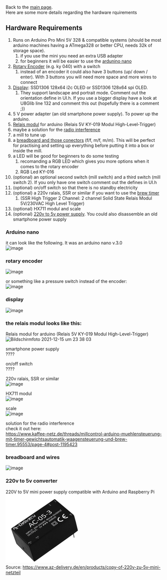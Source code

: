 Back to the [main page](./README.md).<br>
Here are some more details regarding the hardware rquirements

## Hardware Requirements
 1. Runs on Arduino Pro Mini 5V 328 & compatible systems (should be most arduino machines having a ATmega328 or better CPU, needs 32k of storage space).
    1. if you use the mini you need an extra USB adapter
    2. for beginners it will be easier to use the [ardunino nano](#arduino-nano)
 1. [Rotary Encoder](#rotary-encoder) (e.g. ky 040) with a switch 
    1. instead of an encoder it could also have 3 buttons (up/ down / enter). With 3 buttons you will need more space and more wires to connect
 1. [Display](#display): SSD1306 128x64 i2c OLED or SSD1306 128x64 spi OLED.
    1. They support landscape and portrait mode. Comment out the orientation define in UI.h. If you use a bigger display have a look at U8Glib line 132 and comment this out (hopefully there is a comment ;))
 4. 5 V power adapter (an old smartphone power supply). To power up the arduino.
 6. [Relais modul](#the-relais-modul-looks-like-this) for arduino (Relais 5V KY-019 Modul High-Level-Trigger)
 9. maybe a solution for the [radio interference](https://www.kaffee-netz.de/threads/millcontrol-arduino-muehlensteuerung-mit-timer-gewichtsautomatik-waagensteuerung-und-brew-timer.95553/page-4#post-1195423)
 10. a mill to tune up
 11. a [breadboard and those conectors](#breadboard-and-wires) (f/f, m/f, m/m). This will be perfect for practising and setting up everything before putting it into a box or inside the mill.
 12. a LED will be good for beginners to do some testing
     1. recomanding a RGB LED which gives you more options when it comes to the rotary encoder
     2. RGB Led KY-016
 1. (optional) an optional second switch (mill switch) and a third switch (mill switch 2). If you only have one switch comment out the defines in UI.h
 2. (optional) on/off switch so that there is no standby electricity
 3. (optional) a 220v ralais, SSR or similar if you want to use the [brew timer](#brew-timer) 
    1. (SSR High Trigger 2 Channel: 2 channel Solid State Relais Modul 5V/230VAC High Level Trigger)
 8. (optional) HX711 modul and scale 
 9. (optional) [220v to 5v power supply](#220v-to-5v-converter). You could also disassemble an old smartphone power supply


### Arduino nano<br>
it can look like the following. It was an arduino nano v.3.0<br>
![image](https://user-images.githubusercontent.com/34890799/145284843-4fe529c0-1051-4825-8ec8-2eaacccb000e.png)

### rotary encoder<br>
![image](https://user-images.githubusercontent.com/34890799/145285020-498416d5-eab7-4b3c-8e87-2cabbbdf29e4.png)

or something like a pressure switch instead of the encoder:<br>
![image](https://user-images.githubusercontent.com/34890799/145287013-621ce4fb-a4a5-44fa-b752-3f7820fefc97.png)


### display<br>
![image](https://user-images.githubusercontent.com/34890799/145285123-17f468ed-b236-4961-86a2-b8260090c0ed.png)

### the relais modul looks like this:<br>
Relais modul for arduino (Relais 5V KY-019 Modul High-Level-Trigger)<br>
<img width="123" alt="Bildschirmfoto 2021-12-15 um 23 38 03" src="https://user-images.githubusercontent.com/34890799/146275751-73394dca-9f47-4d88-9a0c-60f720c1cf25.png">

smartphone power supply<br>
????

on/off switch<br>
????

220v ralais, SSR or similar <br>
![image](https://user-images.githubusercontent.com/34890799/145286482-62b83085-e631-4d04-8187-5f53d836ddfb.png)

HX711 modul <br>
![image](https://user-images.githubusercontent.com/34890799/145285397-f87eb607-7a3a-40e7-8ed2-06a6d25cd435.png)

scale <br>
![image](https://user-images.githubusercontent.com/34890799/145287171-584127cf-df0f-4c8c-8d08-97e830e750fc.png)

solution for the radio interference<br>
check it out here: <br>
https://www.kaffee-netz.de/threads/millcontrol-arduino-muehlensteuerung-mit-timer-gewichtsautomatik-waagensteuerung-und-brew-timer.95553/page-4#post-1195423
 
### breadboard and wires<br>
![image](https://user-images.githubusercontent.com/34890799/145288024-ebd61c2b-5a6f-4d62-abfa-12cfbffb5df2.png)

### 220v to 5v converter
220V to 5V mini power supply compatible with Arduino and Raspberry Pi<br>
<img src="./Assets/pictures/beginners/220v_to_5v.png" width="240"><br>
Source: https://www.az-delivery.de/en/products/copy-of-220v-zu-5v-mini-netzteil

